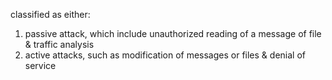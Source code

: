 classified as either:
1. passive attack, which include unauthorized reading of a message of file & traffic analysis
2. active attacks, such as modification of messages or files & denial of service
